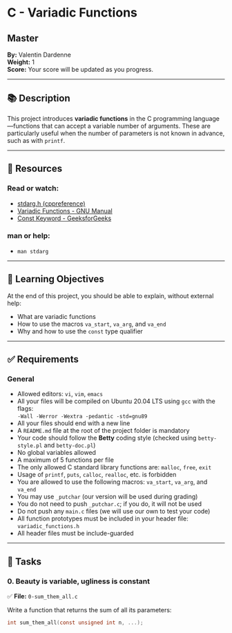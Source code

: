 # C - Variadic Functions

## Master  
**By:** Valentin Dardenne  
**Weight:** 1  
**Score:** Your score will be updated as you progress.

---

## 📚 Description

This project introduces **variadic functions** in the C programming language—functions that can accept a variable number of arguments. These are particularly useful when the number of parameters is not known in advance, such as with `printf`.

---

## 🔗 Resources

### Read or watch:
- [stdarg.h (cppreference)](https://en.cppreference.com/w/c/variadic)
- [Variadic Functions - GNU Manual](https://www.gnu.org/software/libc/manual/html_node/Variadic-Functions.html)
- [Const Keyword - GeeksforGeeks](https://www.geeksforgeeks.org/const-keyword-c/)

### man or help:
- `man stdarg`

---

## 🎯 Learning Objectives

At the end of this project, you should be able to explain, without external help:

- What are variadic functions
- How to use the macros `va_start`, `va_arg`, and `va_end`
- Why and how to use the `const` type qualifier

---

## ✅ Requirements

### General

- Allowed editors: `vi`, `vim`, `emacs`
- All your files will be compiled on Ubuntu 20.04 LTS using `gcc` with the flags:  
  `-Wall -Werror -Wextra -pedantic -std=gnu89`
- All your files should end with a new line
- A `README.md` file at the root of the project folder is mandatory
- Your code should follow the **Betty** coding style (checked using `betty-style.pl` and `betty-doc.pl`)
- No global variables allowed
- A maximum of 5 functions per file
- The only allowed C standard library functions are: `malloc`, `free`, `exit`
- Usage of `printf`, `puts`, `calloc`, `realloc`, etc. is forbidden
- You are allowed to use the following macros: `va_start`, `va_arg`, and `va_end`
- You may use `_putchar` (our version will be used during grading)
- You do not need to push `_putchar.c`; if you do, it will not be used
- Do not push any `main.c` files (we will use our own to test your code)
- All function prototypes must be included in your header file: `variadic_functions.h`
- All header files must be include-guarded

---

## 🧪 Tasks

### 0. Beauty is variable, ugliness is constant  
✅ **File:** `0-sum_them_all.c`

Write a function that returns the sum of all its parameters:

```c
int sum_them_all(const unsigned int n, ...);

